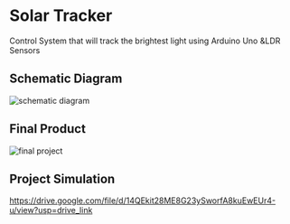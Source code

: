 # Solar Tracker
Control System that will track the brightest light using Arduino Uno &LDR Sensors

## Schematic Diagram
![schematic diagram](https://github.com/nurhikam/solar-tracker/assets/92198564/37f85278-b363-4120-8d5f-daca86aaa22c)

## Final Product
![final project](https://github.com/nurhikam/solar-tracker/assets/92198564/9ca9890c-8484-4c7d-bb8d-cbb648fc6720)

## Project Simulation
https://drive.google.com/file/d/14QEkit28ME8G23ySworfA8kuEwEUr4-u/view?usp=drive_link
